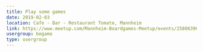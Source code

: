 ```yaml
---
title: Play some games
date: 2019-02-03
location: Cafe - Bar - Restaurant Tomate, Mannheim
link: https://www.meetup.com/Mannheim-Boardgames-Meetup/events/258063961/
usergroup: bogama
type: usergroup
---
```

